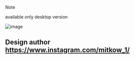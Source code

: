 > [!NOTE]
> available only desktop version 

![image](https://github.com/DemaPy/Spark-Spin/assets/80632445/4a077de1-5549-40f8-bd3f-79cfb15200a9)

## Design author https://www.instagram.com/mitkow_1/
